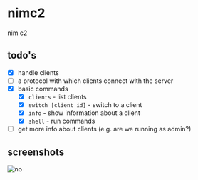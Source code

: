 # nimc2

nim c2

## todo's
- [X] handle clients
- [ ] a protocol with which clients connect with the server
- [X] basic commands
    - [X] `clients` - list clients
    - [X] `switch [client id]` - switch to a client
    - [X] `info` - show information about a client
    - [X] `shell` - run commands 
- [ ] get more info about clients (e.g. are we running as admin?)

## screenshots

![no](https://media.discordapp.net/attachments/841333778487312425/968225619999613048/unknown.png)